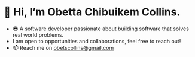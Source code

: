 # 👋 Hi, I’m Obetta Chibuikem Collins.
- 😎 A software developer passionate about building software that solves real world problems.
- I am open to opportunities and collaborations, feel free to reach out!
- 📫 Reach me on obetscollins@gmail.com

<!---
CollinDex/CollinDex is a ✨ special ✨ repository because its `README.md` (this file) appears on your GitHub profile.
You can click the Preview link to take a look at your changes.
--->
